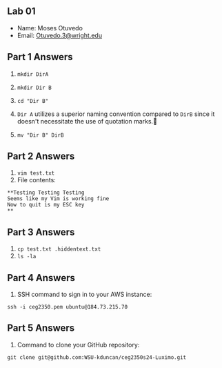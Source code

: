 ## Lab 01

- Name: Moses Otuvedo
- Email: Otuvedo.3@wright.edu

## Part 1 Answers

1. `mkdir DirA`

2. `mkdir Dir B`

3. `cd "Dir B"`

4. `Dir A` utilizes a superior naming convention compared to `DirB` since it doesn't necessitate the use of quotation marks.🤔

5. `mv "Dir B" DirB`

## Part 2 Answers

1. `vim test.txt`
2. File contents:

```
**Testing Testing Testing
Seems like my Vim is working fine
Now to quit is my ESC key
**
```

## Part 3 Answers

1. `cp test.txt .hiddentext.txt`
2. `ls -la`

## Part 4 Answers

1. SSH command to sign in to your AWS instance:

```
ssh -i ceg2350.pem ubuntu@184.73.215.70
```

## Part 5 Answers

1. Command to clone your GitHub repository:

```
git clone git@github.com:WSU-kduncan/ceg2350s24-Luximo.git
```